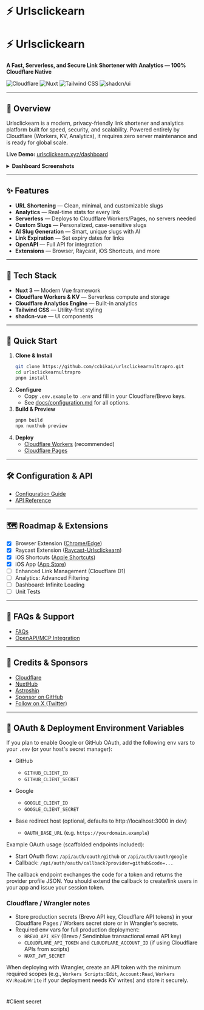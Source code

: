 # ⚡ Urlsclickearn

# ⚡ Urlsclickearn

**A Fast, Serverless, and Secure Link Shortener with Analytics — 100% Cloudflare Native**

![Cloudflare](https://img.shields.io/badge/Cloudflare-F69652?style=flat&logo=cloudflare&logoColor=white)
![Nuxt](https://img.shields.io/badge/Nuxt-00DC82?style=flat&logo=nuxtdotjs&logoColor=white)
![Tailwind CSS](https://img.shields.io/badge/Tailwind%20CSS-06B6D4?style=flat&logo=tailwindcss&logoColor=white)
![shadcn/ui](https://img.shields.io/badge/shadcn/ui-000000?style=flat&logo=shadcnui&logoColor=white)

---

## 🚀 Overview

Urlsclickearn is a modern, privacy-friendly link shortener and analytics platform built for speed, security, and scalability. Powered entirely by Cloudflare (Workers, KV, Analytics), it requires zero server maintenance and is ready for global scale.

**Live Demo:** [urlsclickearn.xyz/dashboard](https://urlsclickearn.xyz/dashboard)



<details>
  <summary><b>Dashboard Screenshots</b></summary>
  <img alt="Analytics" src="./docs/images/urlsclickearn.cool_dashboard.png"/>
  <img alt="Links" src="./docs/images/urlsclickearn.cool_dashboard_links.png"/>
  <img alt="Link Analytics" src="./docs/images/urlsclickearn.cool_dashboard_link_slug.png"/>
</details>

---

## ✨ Features

- **URL Shortening** — Clean, minimal, and customizable slugs
- **Analytics** — Real-time stats for every link
- **Serverless** — Deploys to Cloudflare Workers/Pages, no servers needed
- **Custom Slugs** — Personalized, case-sensitive slugs
- **AI Slug Generation** — Smart, unique slugs with AI
- **Link Expiration** — Set expiry dates for links
- **OpenAPI** — Full API for integration
- **Extensions** — Browser, Raycast, iOS Shortcuts, and more

---

## 🧱 Tech Stack

- **Nuxt 3** — Modern Vue framework
- **Cloudflare Workers & KV** — Serverless compute and storage
- **Cloudflare Analytics Engine** — Built-in analytics
- **Tailwind CSS** — Utility-first styling
- **shadcn-vue** — UI components

---

## 🚀 Quick Start

1. **Clone & Install**
   ```sh
   git clone https://github.com/ccbikai/urlsclickearnultrapro.git
   cd urlsclickearnultrapro
   pnpm install
   ```
2. **Configure**
   - Copy `.env.example` to `.env` and fill in your Cloudflare/Brevo keys.
   - See [docs/configuration.md](./docs/configuration.md) for all options.
3. **Build & Preview**
   ```sh
   pnpm build
   npx nuxthub preview
   ```
4. **Deploy**
   - [Cloudflare Workers](./docs/deployment/workers.md) (recommended)
   - [Cloudflare Pages](./docs/deployment/pages.md)

---

## 🛠️ Configuration & API

- [Configuration Guide](./docs/configuration.md)
- [API Reference](./docs/api.md)

---

## 🗺️ Roadmap & Extensions

- [x] Browser Extension ([Chrome/Edge](https://github.com/zhuzhuyule/urlsclickearn-extension))
- [x] Raycast Extension ([Raycast-Urlsclickearn](https://github.com/foru17/raycast-urlsclickearn))
- [x] iOS Shortcuts ([Apple Shortcuts](https://s.search1api.com/urlsclickearn001))
- [x] iOS App ([App Store](https://apps.apple.com/app/id6745417598))
- [ ] Enhanced Link Management (Cloudflare D1)
- [ ] Analytics: Advanced Filtering
- [ ] Dashboard: Infinite Loading
- [ ] Unit Tests

---

## 🙋 FAQs & Support

- [FAQs](./docs/faqs.md)
- [OpenAPI/MCP Integration](#)

---

## 💖 Credits & Sponsors

- [Cloudflare](https://www.cloudflare.com/)
- [NuxtHub](https://hub.nuxt.com/)
- [Astroship](https://astroship.web3templates.com/)
- [Sponsor on GitHub](https://github.com/sponsors/ccbikai)
- [Follow on X (Twitter)](https://404.li/kai)

---

## 🔐 OAuth & Deployment Environment Variables

If you plan to enable Google or GitHub OAuth, add the following env vars to your `.env` (or your host's secret manager):

- GitHub
   - `GITHUB_CLIENT_ID`
   - `GITHUB_CLIENT_SECRET`

- Google
   - `GOOGLE_CLIENT_ID`
   - `GOOGLE_CLIENT_SECRET`

- Base redirect host (optional, defaults to http://localhost:3000 in dev)
   - `OAUTH_BASE_URL` (e.g. `https://yourdomain.example`)

Example OAuth usage (scaffolded endpoints included):

- Start OAuth flow: `/api/auth/oauth/github` or `/api/auth/oauth/google`
- Callback: `/api/auth/oauth/callback?provider=github&code=...`

The callback endpoint exchanges the code for a token and returns the provider profile JSON. You should extend the callback to create/link users in your app and issue your session token.

### Cloudflare / Wrangler notes

- Store production secrets (Brevo API key, Cloudflare API tokens) in your Cloudflare Pages / Workers secret store or in Wrangler's secrets.
- Required env vars for full production deployment:
   - `BREVO_API_KEY` (Brevo / Sendinblue transactional email API key)
   - `CLOUDFLARE_API_TOKEN` and `CLOUDFLARE_ACCOUNT_ID` (if using Cloudflare APIs from scripts)
   - `NUXT_JWT_SECRET`

When deploying with Wrangler, create an API token with the minimum required scopes (e.g., `Workers Scripts:Edit`, `Account:Read`, `Workers KV:Read/Write` if your deployment needs KV writes) and store it securely.

#
#Client secret
